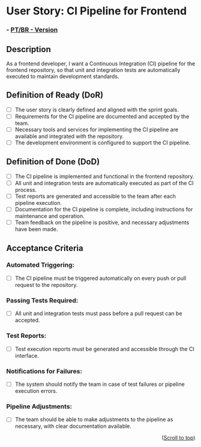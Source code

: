 # User Story: CI Pipeline for Frontend

### - [PT/BR - Version](https://github.com/quarks-team/Projeto-Integrador-SPCGrafeno/blob/main/Documents/userStorys/PTBRUs/CIPipelineForFrontend.md)

## Description
As a frontend developer, I want a Continuous Integration (CI) pipeline for the frontend repository, so that unit and integration tests are automatically executed to maintain development standards.

## Definition of Ready (DoR)
- [ ] The user story is clearly defined and aligned with the sprint goals.
- [ ] Requirements for the CI pipeline are documented and accepted by the team.
- [ ] Necessary tools and services for implementing the CI pipeline are available and integrated with the repository.
- [ ] The development environment is configured to support the CI pipeline.

## Definition of Done (DoD)
- [ ] The CI pipeline is implemented and functional in the frontend repository.
- [ ] All unit and integration tests are automatically executed as part of the CI process.
- [ ] Test reports are generated and accessible to the team after each pipeline execution.
- [ ] Documentation for the CI pipeline is complete, including instructions for maintenance and operation.
- [ ] Team feedback on the pipeline is positive, and necessary adjustments have been made.

## Acceptance Criteria

### Automated Triggering:
- [ ] The CI pipeline must be triggered automatically on every push or pull request to the repository.

### Passing Tests Required:
- [ ] All unit and integration tests must pass before a pull request can be accepted.

### Test Reports:
- [ ] Test execution reports must be generated and accessible through the CI interface.

### Notifications for Failures:
- [ ] The system should notify the team in case of test failures or pipeline execution errors.

### Pipeline Adjustments:
- [ ] The team should be able to make adjustments to the pipeline as necessary, with clear documentation available.

<p align="right">(<a href="#top">Scroll to top</a>)</p>
